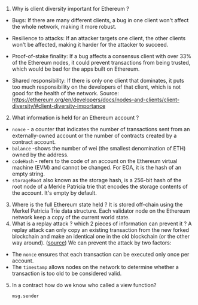 
1. Why is client diversity important for Ethereum ?

- Bugs: If there are many different clients, a bug in one client won't affect the whole network, making it more robust.

- Resilience to attacks: If an attacker targets one client, the other clients won't be affected, making it harder for the attacker to succeed.

- Proof-of-stake finality: If a bug affects a consensus client with over 33% of the Ethereum nodes, it could prevent transactions from being trusted, which would be bad for the apps built on Ethereum.

- Shared responsibility: If there is only one client that dominates, it puts too much responsibility on the developers of that client, which is not good for the health of the network.
Source: https://ethereum.org/en/developers/docs/nodes-and-clients/client-diversity/#client-diversity-importance

2. What information is held for an Ethereum account ?
-   `nonce` - a counter that indicates the number of transactions sent from an externally-owned account or the number of contracts created by a contract account.
-   `balance` -shows the number of wei (the smallest denomination of ETH) owned by the address.
-  `codeHash` - refers to the code of an account on the Ethereum virtual machine (EVM) and cannot be changed. For EOA, it is the hash of an empty string.
-   `storageRoot` also known as the storage hash, is a 256-bit hash of the root node of a Merkle Patricia trie that encodes the storage contents of the account. It's empty by default.
3. Where is the full Ethereum state held ?
It is stored off-chain using the Merkel Patricia Trie data structure. Each validator node on the Ethereum network keep a copy of the current world state.
4. What is a replay attack ? which 2 pieces of information can prevent it ?
A replay attack can only copy an existing transaction from the new forked blockchain and make an identical one in the old blockchain (or the other way around). ([source](https://www.exodus.com/support/article/168-what-is-a-replay-attack#:~:text=A%20replay%20attack%20is%20an,be%20valid%20across%20both%20chains.))
We can prevent the attack by two factors:
- The `nonce` ensures that each transaction can be executed only once per account.
-  The `timestamp` allows nodes on the network to determine whether a transaction is too old to be considered valid.
5. In a contract how do we know who called a view function?

    `msg.sender`